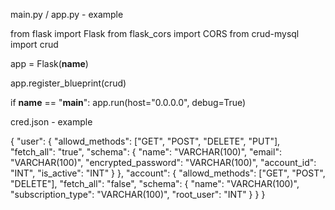 main.py / app.py - example

from flask import Flask
from flask_cors import CORS
from crud-mysql import crud

app = Flask(__name__)

app.register_blueprint(crud)

if __name__ == "__main__":
	app.run(host="0.0.0.0", debug=True)

cred.json - example

{
    "user": {
        "allowd_methods": ["GET", "POST", "DELETE", "PUT"],
        "fetch_all": "true",
        "schema": {
            "name": "VARCHAR(100)",
            "email": "VARCHAR(100)",
            "encrypted_password": "VARCHAR(100)",
            "account_id": "INT",
            "is_active": "INT"
        }
    },
    "account": {
        "allowd_methods": ["GET", "POST", "DELETE"],
        "fetch_all": "false",
        "schema": {
            "name": "VARCHAR(100)",
            "subscription_type": "VARCHAR(100)",
            "root_user": "INT"
        }
    }
}